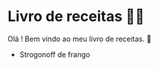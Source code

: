 # Livro de receitas :man_cook:

Olá ! Bem vindo ao meu livro de receitas. :wave:

- Strogonoff de frango
